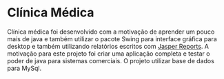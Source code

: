 # Clínica Médica

Clínica médica foi desenvolvido com a motivação de aprender um pouco mais de java e também utilizar o pacote Swing para interface gráfica para desktop e também utilizando relatórios escritos com [Jasper Reports](https://www.jaspersoft.com/).
A motivação para este projeto foi criar uma aplicação completa e testar o poder de java para sistemas comerciais.
O projeto utilizar base de dados para MySql.
